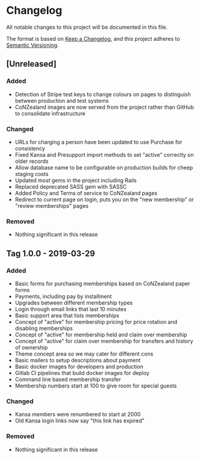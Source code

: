 # Changelog
All notable changes to this project will be documented in this file.

The format is based on [Keep a Changelog](https://keepachangelog.com/en/1.0.0/),
and this project adheres to [Semantic Versioning](https://semver.org/spec/v2.0.0.html).

## [Unreleased]

### Added
- Detection of Stripe test keys to change colours on pages to distinguish between production and test systems
- CoNZealand images are now served from the project rather than GitHub to consolidate infrastructure

### Changed
- URLs for charging a person have been updated to use Purchase for consistency
- Fixed Kansa and Presupport import methods to set "active" correctly on older records
- Allow database name to be configurable on production builds for cheep staging costs
- Updated most gems in the project including Rails
- Replaced deprecated SASS gem with SASSC
- Added Policy and Terms of service to CoNZealand pages
- Redirect to current page on login, puts you on the "new membership" or "review memberships" pages

### Removed
- Nothing significant in this release

## Tag 1.0.0 - 2019-03-29

### Added
- Basic forms for purchasing memberships based on CoNZealand paper forms
- Payments, including pay by installment
- Upgrades between different membership types
- Login through email links that last 10 minutes
- Basic support area that lists memberships
- Concept of "active" for membership pricing for price rotation and disabling memberships
- Concept of "active" for membership held and claim over membership
- Concept of "active" for claim over membership for transfers and history of ownership
- Theme concept area so we may cater for different cons
- Basic mailers to setup descriptions about payment
- Basic docker images for developers and production
- Gitlab CI pipelines that build docker images for deploy
- Command line based membership transfer
- Membership numbers start at 100 to give room for special guests

### Changed
- Kansa members were renumbered to start at 2000
- Old Kansa login links now say "this link has expired"

### Removed
- Nothing significant in this release
